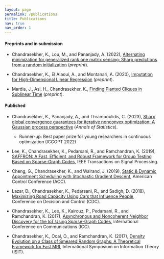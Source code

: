 ```yaml
---
layout: page 
permalink: /publications
title: Publications
nav: true
nav_order: 1
---
```


#### Preprints and in submission

- Chandrasekher, K., Lou, M., and Pananjady, A. (2022), [Alternating minimization for generalized rank one matrix sensing: Sharp predictions from a random initialization](https://arxiv.org/abs/2207.09660) (<em>preprint</em>).


- Chandrasekher, K., El Alaoui, A., and Montanari, A. (2020), [Imputation for
  High-Dimensional Linear Regression](https://arxiv.org/abs/2001.09180)
  (<em>preprint</em>).

- Mardia, J., Asi, H., Chandrasekher, K., [Finding Planted Cliques in Sublinear
  Time](https://arxiv.org/abs/2004.12002) (<em>preprint</em>).

#### Published
- Chandrasekher, K., Pananjady, A., and Thrampoulidis, C. (2023), [Sharp global convergence guarantees for iterative nonconvex optimization: A Gaussian process perspective](https://arxiv.org/abs/2109.09859) (<em>Annals of Statistics</em>).
     - Runner-up: Best paper prize for young researchers in continuous
      optimization (ICCOPT 2022)

- Lee, K., Chandrasekher, K., Pedarsani, R., and Ramchandran, K.
  (2019), [SAFFRON: A Fast, Efficient, and Robust Framework for Group Testing Based on Sparse-Graph Codes](https://ieeexplore.ieee.org/document/8771121), IEEE Transactions on Signal Processing. 

- Cheng, G., Chandrasekher, K., and Walrand, J. (2019), [Static & Dynamic Appointment Scheduling with Stochastic Gradient Descent](https://ieeexplore.ieee.org/document/8814666), American Control Conference (ACC).

- Lazar, D., Chandrasekher, K., Pedarsani, R., and Sadigh, D.
  (2018), [Maximizing Road Capacity Using Cars that Influence People](https://arxiv.org/abs/1807.04414), Conference on Decision and Control (CDC).

- Chandrasekher, K., Lee, K., Kairouz, P., Pedarsani, R., and
  Ramchandran, K. (2017), [Asynchronous and Noncoherent Neighbor Discovery for the IoT Using Sparse-Graph Codes](https://ieeexplore.ieee.org/abstract/document/7996746), International Conference on Communications (ICC).

- Chandrasekher, K., Ocal, O., and Ramchandran, K. (2017), [Density Evolution on a Class of Smeared Random Graphs: A Theoretical Framework for Fast MRI](https://arxiv.org/abs/1705.02453), International Symposium on Information Theory (ISIT).


